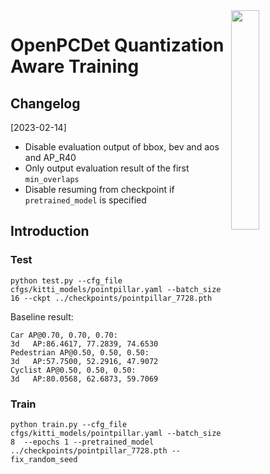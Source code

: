 <img src="docs/open_mmlab.png" align="right" width="30%">

# OpenPCDet Quantization Aware Training

## Changelog
[2023-02-14] 
  * Disable evaluation output of bbox, bev and aos and AP_R40
  * Only output evaluation result of the first `min_overlaps`
  * Disable resuming from checkpoint if `pretrained_model` is specified

## Introduction

### Test

```
python test.py --cfg_file cfgs/kitti_models/pointpillar.yaml --batch_size 16 --ckpt ../checkpoints/pointpillar_7728.pth
```

Baseline result:
```
Car AP@0.70, 0.70, 0.70:
3d   AP:86.4617, 77.2839, 74.6530
Pedestrian AP@0.50, 0.50, 0.50:
3d   AP:57.7500, 52.2916, 47.9072
Cyclist AP@0.50, 0.50, 0.50:
3d   AP:80.0568, 62.6873, 59.7069
```

### Train

```
python train.py --cfg_file cfgs/kitti_models/pointpillar.yaml --batch_size 8  --epochs 1 --pretrained_model ../checkpoints/pointpillar_7728.pth --fix_random_seed 
```

